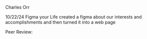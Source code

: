 Charles Orr

10/22/24
Figma your Life
created a figma about our interests and accomplishments and then turned it into a web page

Peer Review: